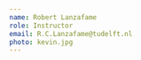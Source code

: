 ```yaml
---
name: Robert Lanzafame
role: Instructor
email: R.C.Lanzafame@tudelft.nl
photo: kevin.jpg
---
```


<!-- [Schedule an appointment](#){: .btn .btn-outline } -->
